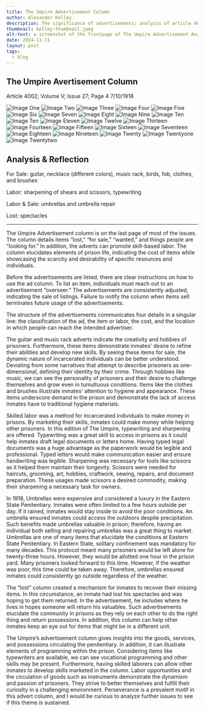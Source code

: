 ```yaml
---
title: The Umpire Advertisement Column
author: Alexander Kelley
description: The significance of advertisements; analysis of article 4002's ad column in The Umpire. 
thumbnail: kelley-thumbnail.jpeg
alt-text: a screenshot of the frontpage of The Umpire Advertisement Analysis
date: 2024-11-11
layout: post
tags:
  - blog
---
```



## The Umpire Avertisement Column
Article 4002; Volume V; Issue 27; Page 4
7/10/1918

![Image One](/assets/img/kelley1.jpeg)
![Image Two](assets/img/kelley2.jpeg)
![Image Three](assets/img/kelley3.jpeg)
![Image Four](assets/img/kelley4.jpeg)
![Image Five](assets/img/kelley5.jpeg)
![Image Six](assets/img/kelley6.jpeg)
![Image Seven](assets/img/kelley7.jpeg)
![Image Eight](assets/img/kelley8.jpeg)
![Image Nine](assets/img/kelley9.jpeg)
![Image Ten](assets/img/kelley10.jpeg)
![Image Ten](assets/img/kelley10.jpeg)
![Image Eleven](assets/img/kelley11.jpeg)
![Image Twelve](assets/img/kelley12.jpeg)
![Image Thirteen](assets/img/kelley13.jpeg)
![Image Fourteen](assets/img/kelley14.jpeg)
![Image Fifteen](assets/img/kelley15.jpeg)
![Image Sixteen](assets/img/kelley16.jpeg)
![Image Seventeen](assets/img/kelley17.jpeg)
![Image Eighteen](assets/img/kelley18.jpeg)
![Image Nineteen](assets/img/kelley19.jpeg)
![Image Twenty](assets/img/kelley20.jpeg)
![Image Twentyone](assets/img/kelley21.jpeg)
![Image Twentytwo](assets/img/kelley22.jpeg)

## Analysis & Reflection

For Sale: guitar, necklace (different colors), music rack, birds, fob, clothes, and brushes

Labor: sharpening of shears and scissors, typewriting

Labor & Sale: umbrellas and umbrella repair 

Lost: spectacles 

_______________________________________________________________________________

The Umpire Advertisement column is on the last page of most of the issues. The column details items “lost,” “for sale,” “wanted,” and things people are “looking for.” In addition, the adverts can promote skill-based labor. The column elucidates elements of prison life, indicating the cost of items while showcasing the scarcity and desirability of specific resources and individuals. 


Before the advertisements are listed, there are clear instructions on how to use the ad column. To list an item, individuals must reach out to an advertisement “overseer.” The advertisements are consistently adjusted, indicating the sale of listings. Failure to notify the column when items sell terminates future usage of the advertisements. 

The structure of the advertisements communicates four details in a singular line: the classification of the ad, the item or labor, the cost, and the location in which people can reach the intended advertiser.

The guitar and music rack adverts indicate the creativity and hobbies of prisoners. Furthermore, these items demonstrate inmates' desire to refine their abilities and develop new skills. By seeing these items for sale, the dynamic nature of incarcerated individuals can be better understood. Deviating from some narratives that attempt to describe prisoners as one-dimensional, defining their identity by their crime. Through hobbies like music, we can see the personality of prisoners and their desire to challenge themselves and grow even in tumultuous conditions. Items like the clothes and brushes illustrate inmates' attention to hygiene and appearance. These items underscore demand in the prison and demonstrate the lack of access inmates have to traditional hygiene materials. 

Skilled labor was a method for incarcerated individuals to make money in prisons. By marketing their skills, inmates could make money while helping other prisoners. In this edition of The Umpire, typewriting and sharpening are offered. Typewriting was a great skill to access in prisons as it could help inmates draft legal documents or letters home. Having typed legal documents was a huge advantage as the paperwork would be legible and professional. Typed letters would make communication easier and ensure handwriting was legible. Sharpening was necessary for tools like scissors as it helped them maintain their longevity. Scissors were needed for haircuts, grooming, art, hobbies, craftwork, sewing, repairs, and document preparation. These usages made scissors a desired commodity, making their sharpening a necessary task for owners. 

In 1918, Umbrellas were expensive and considered a luxury in the Eastern State Penitentiary. Inmates were often limited to a few hours outside per day. If it rained, inmates would stay inside to avoid the poor conditions. An umbrella ensured inmates could access the outdoors despite precipitation. Such benefits made umbrellas valuable in prison; therefore, having an individual both selling and repairing umbrellas was a great thing to market. Umbrellas are one of many items that elucidate the conditions at Eastern State Penitentiary. In Eastern State, solitary confinement was mandatory for many decades. This protocol meant many prisoners would be left alone for twenty-three hours. However, they would be allotted one hour in the prison yard. Many prisoners looked forward to this time. However, if the weather was poor, this time could be taken away. Therefore, umbrellas ensured inmates could consistently go outside regardless of the weather. 

The “lost” column created a mechanism for inmates to recover their missing items. In this circumstance, an inmate had lost his spectacles and was hoping to get them returned. In the advertisement, he includes where he lives in hopes someone will return his valuables. Such advertisements elucidate the community in prisons as they rely on each other to do the right thing and return possessions. In addition, this column can help other inmates keep an eye out for items that might be in a different unit. 

The Umpire’s advertisement column gives insights into the goods, services, and possessions circulating the penitentiary. In addition, it can illustrate elements of programming within the prison. Considering items like typewriters are available, we can see vocational programming and other skills may be present. Furthermore, having skilled laborers can allow other inmates to develop skills marketed in the column. Labor opportunities and the circulation of goods such as instruments demonstrate the dynamism and passion of prisoners. They strive to better themselves and fulfill their curiosity in a challenging environment. Perseverance is a prevalent motif in this advert column, and I would be curious to analyze further issues to see if this theme is sustained. 
